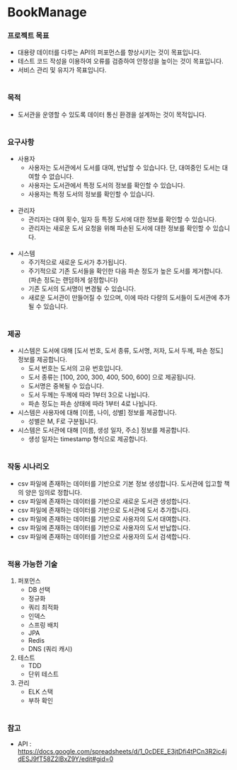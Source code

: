 # BookManage

### 프로젝트 목표

- 대용량 데이터를 다루는 API의 퍼포먼스를 향상시키는 것이 목표입니다.
- 테스트 코드 작성을 이용하여 오류를 검증하여 안정성을 높이는 것이 목표입니다.
- 서비스 관리 및 유지가 목표입니다.</br></br>

### 목적

- 도서관을 운영할 수 있도록 데이터 통신 환경을 설계하는 것이 목적입니다.</br></br>

### 요구사항

- 사용자
  - 사용자는 도서관에서 도서를 대여, 반납할 수 있습니다. 단, 대여중인 도서는 대여할 수 없습니다.
  - 사용자는 도서관에서 특정 도서의 정보를 확인할 수 있습니다.
  - 사용자는 특정 도서의 정보를 확인할 수 있습니다.</br></br>
- 관리자
  - 관리자는 대여 횟수, 일자 등 특정 도서에 대한 정보를 확인할 수 있습니다.
  - 관리자는 새로운 도서 요청을 위해 파손된 도서에 대한 정보를 확인할 수 있습니다.</br></br>
- 시스템
  - 주기적으로 새로운 도서가 추가됩니다.
  - 주기적으로 기존 도서들을 확인한 다음 파손 정도가 높은 도서를 제거합니다. (파손 정도는 랜덤하게 설정합니다)
  - 기존 도서의 도서명이 변경될 수 있습니다.
  - 새로운 도서관이 만들어질 수 있으며, 이에 따라 다량의 도서들이 도서관에 추가될 수 있습니다.</br></br>

### 제공

- 시스템은 도서에 대해 [도서 번호, 도서 종류, 도서명, 저자, 도서 두께, 파손 정도] 정보를 제공합니다.
  - 도서 번호는 도서의 고유 번호입니다.
  - 도서 종류는 [100, 200, 300, 400, 500, 600] 으로 제공됩니다.
  - 도서명은 중복될 수 있습니다.
  - 도서 두께는 두께에 따라 1부터 3으로 나뉩니다.
  - 파손 정도는 파손 상태에 따라 1부터 4로 나뉩니다.
- 시스템은 사용자에 대해 [이름, 나이, 성별] 정보를 제공합니다.
  - 성별은 M, F로 구분됩니다.
- 시스템은 도서관에 대해 [이름, 생성 일자, 주소] 정보를 제공합니다.
  - 생성 일자는 timestamp 형식으로 제공합니다.</br></br>

### 작동 시나리오

- csv 파일에 존재하는 데이터를 기반으로 기본 정보 생성합니다. 도서관에 입고할 책의 양은 임의로 정합니다.
- csv 파일에 존재하는 데이터를 기반으로 새로운 도서관 생성합니다.
- csv 파일에 존재하는 데이터를 기반으로 도서관에 도서 추가합니다.
- csv 파일에 존재하는 데이터를 기반으로 사용자의 도서 대여합니다.
- csv 파일에 존재하는 데이터를 기반으로 사용자의 도서 반납합니다.
- csv 파일에 존재하는 데이터를 기반으로 사용자의 도서 검색합니다.</br></br>

### 적용 가능한 기술

1. 퍼포먼스
   - DB 선택
   - 정규화
   - 쿼리 최적화
   - 인덱스
   - 스프링 배치
   - JPA
   - Redis
   - DNS (쿼리 캐시)
2. 테스트
   - TDD
   - 단위 테스트
3. 관리
   - ELK 스택
   - 부하 확인</br></br>

### 참고

- API : https://docs.google.com/spreadsheets/d/1_0cDEE_E3jtDfi4tPCn3R2ic4jdESJ9fT58Z2IBxZ9Y/edit#gid=0
